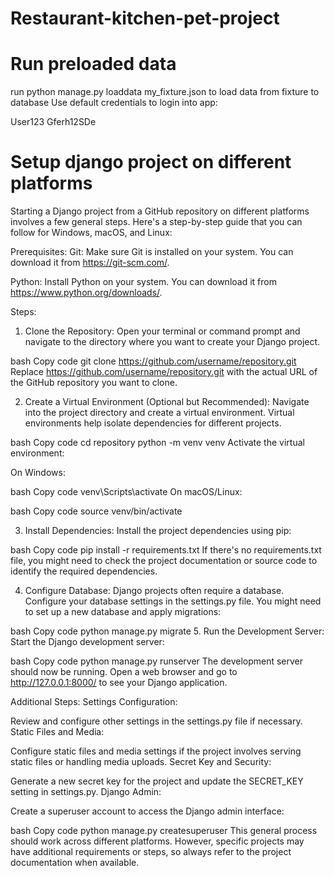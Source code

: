 # Restaurant-kitchen-pet-project
# Run preloaded data
 run python manage.py loaddata my_fixture.json to load data from fixture to database
 Use default credentials to login into app:
 
 User123
 Gferh12SDe
# Setup django project on different platforms
Starting a Django project from a GitHub repository on different platforms involves a few general steps. Here's a step-by-step guide that you can follow for Windows, macOS, and Linux:


Prerequisites:
Git: Make sure Git is installed on your system. You can download it from https://git-scm.com/.

Python: Install Python on your system. You can download it from https://www.python.org/downloads/.

Steps:
1. Clone the Repository:
Open your terminal or command prompt and navigate to the directory where you want to create your Django project.

bash
Copy code
git clone https://github.com/username/repository.git
Replace https://github.com/username/repository.git with the actual URL of the GitHub repository you want to clone.


2. Create a Virtual Environment (Optional but Recommended):
Navigate into the project directory and create a virtual environment. Virtual environments help isolate dependencies for different projects.

bash
Copy code
cd repository
python -m venv venv
Activate the virtual environment:

On Windows:

bash
Copy code
venv\Scripts\activate
On macOS/Linux:

bash
Copy code
source venv/bin/activate

3. Install Dependencies:
Install the project dependencies using pip:

bash
Copy code
pip install -r requirements.txt
If there's no requirements.txt file, you might need to check the project documentation or source code to identify the required dependencies.


4. Configure Database:
Django projects often require a database. Configure your database settings in the settings.py file. You might need to set up a new database and apply migrations:

bash
Copy code
python manage.py migrate
5. Run the Development Server:
Start the Django development server:

bash
Copy code
python manage.py runserver
The development server should now be running. Open a web browser and go to http://127.0.0.1:8000/ to see your Django application.

Additional Steps:
Settings Configuration:

Review and configure other settings in the settings.py file if necessary.
Static Files and Media:

Configure static files and media settings if the project involves serving static files or handling media uploads.
Secret Key and Security:

Generate a new secret key for the project and update the SECRET_KEY setting in settings.py.
Django Admin:

Create a superuser account to access the Django admin interface:

bash
Copy code
python manage.py createsuperuser
This general process should work across different platforms. However, specific projects may have additional requirements or steps, so always refer to the project documentation when available.
